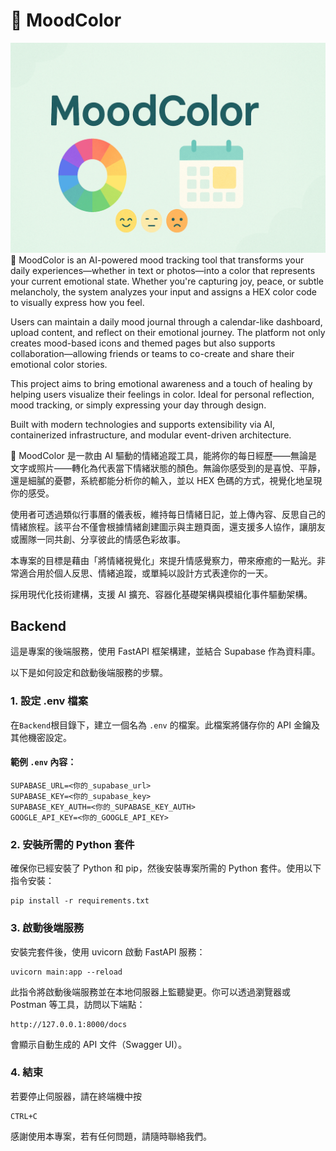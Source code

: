 # 🎨 MoodColor
![MoodColor Cover](./Picture/Cover.png)
🎨 MoodColor is an AI-powered mood tracking tool that transforms your daily experiences—whether in text or photos—into a color that represents your current emotional state. Whether you're capturing joy, peace, or subtle melancholy, the system analyzes your input and assigns a HEX color code to visually express how you feel.

Users can maintain a daily mood journal through a calendar-like dashboard, upload content, and reflect on their emotional journey. The platform not only creates mood-based icons and themed pages but also supports collaboration—allowing friends or teams to co-create and share their emotional color stories.

This project aims to bring emotional awareness and a touch of healing by helping users visualize their feelings in color. Ideal for personal reflection, mood tracking, or simply expressing your day through design.

Built with modern technologies and supports extensibility via AI, containerized infrastructure, and modular event-driven architecture.

🎨 MoodColor 是一款由 AI 驅動的情緒追蹤工具，能將你的每日經歷——無論是文字或照片——轉化為代表當下情緒狀態的顏色。無論你感受到的是喜悅、平靜，還是細膩的憂鬱，系統都能分析你的輸入，並以 HEX 色碼的方式，視覺化地呈現你的感受。

使用者可透過類似行事曆的儀表板，維持每日情緒日記，並上傳內容、反思自己的情緒旅程。該平台不僅會根據情緒創建圖示與主題頁面，還支援多人協作，讓朋友或團隊一同共創、分享彼此的情感色彩故事。

本專案的目標是藉由「將情緒視覺化」來提升情感覺察力，帶來療癒的一點光。非常適合用於個人反思、情緒追蹤，或單純以設計方式表達你的一天。

採用現代化技術建構，支援 AI 擴充、容器化基礎架構與模組化事件驅動架構。

## Backend

這是專案的後端服務，使用 FastAPI 框架構建，並結合 Supabase 作為資料庫。

以下是如何設定和啟動後端服務的步驟。

### 1. 設定 .env 檔案

在`Backend`根目錄下，建立一個名為 `.env` 的檔案。此檔案將儲存你的 API 金鑰及其他機密設定。

#### 範例 `.env` 內容：
```env
SUPABASE_URL=<你的_supabase_url>
SUPABASE_KEY=<你的_supabase_key>
SUPABASE_KEY_AUTH=<你的_SUPABASE_KEY_AUTH>
GOOGLE_API_KEY=<你的_GOOGLE_API_KEY>
```

### 2. 安裝所需的 Python 套件
確保你已經安裝了 Python 和 pip，然後安裝專案所需的 Python 套件。使用以下指令安裝：
```
pip install -r requirements.txt
```

### 3. 啟動後端服務
安裝完套件後，使用 uvicorn 啟動 FastAPI 服務：
```
uvicorn main:app --reload
```
此指令將啟動後端服務並在本地伺服器上監聽變更。你可以透過瀏覽器或 Postman 等工具，訪問以下端點：
```
http://127.0.0.1:8000/docs
```
會顯示自動生成的 API 文件（Swagger UI）。

### 4. 結束
若要停止伺服器，請在終端機中按 
```
CTRL+C
```

感謝使用本專案，若有任何問題，請隨時聯絡我們。


